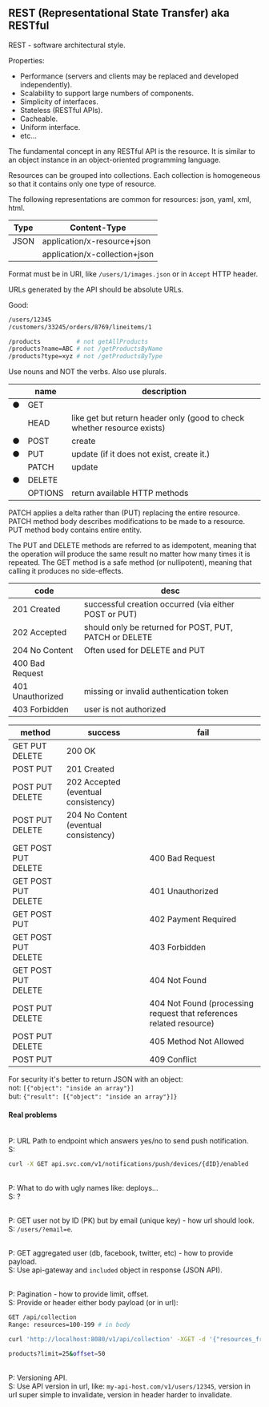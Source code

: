 REST (Representational State Transfer) aka RESTful
-

REST - software architectural style.

Properties:
* Performance (servers and clients may be replaced and developed independently).
* Scalability to support large numbers of components.
* Simplicity of interfaces.
* Stateless (RESTful APIs).
* Cacheable.
* Uniform interface.
* etc...

The fundamental concept in any RESTful API is the resource.
It is similar to an object instance in an object-oriented programming language.

Resources can be grouped into collections.
Each collection is homogeneous so that it contains only one type of resource.

The following representations are common for resources: json, yaml, xml, html.

| Type | Content-Type                  |
|------|-------------------------------|
| JSON | application/x-resource+json   |
|      | application/x-collection+json |

Format must be in URI, like `/users/1/images.json` or in `Accept` HTTP header.

URLs generated by the API should be absolute URLs.

Good:
````sh
/users/12345
/customers/33245/orders/8769/lineitems/1

/products          # not getAllProducts
/products?name=ABC # not /getProductsByName
/products?type=xyz # not /getProductsByType
````
Use nouns and NOT the verbs. Also use plurals.

|   | name     | description                                                             |
|---|----------|-------------------------------------------------------------------------|
| ● | GET      |                                                                         |
|   | HEAD     | like get but return header only (good to check whether resource exists) |
| ● | POST     | create                                                                  |
| ● | PUT      | update (if it does not exist, create it.)                               |
|   | PATCH    | update                                                                  |
| ● | DELETE   |                                                                         |
|   | OPTIONS  | return available HTTP methods                                           |

PATCH applies a delta rather than (PUT) replacing the entire resource.
PATCH method body describes modifications to be made to a resource.
PUT method body contains entire entity.

The PUT and DELETE methods are referred to as idempotent,
meaning that the operation will produce the same result no matter how many times it is repeated.
The GET method is a safe method (or nullipotent), meaning that calling it produces no side-effects.

| code             | desc                                                   |
|------------------|--------------------------------------------------------|
| 201 Created      | successful creation occurred (via either POST or PUT)  |
| 202 Accepted     | should only be returned for POST, PUT, PATCH or DELETE |
| 204 No Content   | Often used for DELETE and PUT                          |
| 400 Bad Request  |                                                        |
| 401 Unauthorized | missing or invalid authentication token                |
| 403 Forbidden    | user is not authorized                                 |

| method              | success                               |   fail                                                              |
|---------------------|---------------------------------------|---------------------------------------------------------------------|
| GET      PUT DELETE | 200 OK                                |                                                                     |
|     POST PUT        | 201 Created                           |                                                                     |
|     POST PUT DELETE | 202 Accepted (eventual consistency)   |                                                                     |
|     POST PUT DELETE | 204 No Content (eventual consistency) |                                                                     |
| GET POST PUT DELETE |                                       | 400 Bad Request                                                     |
| GET POST PUT DELETE |                                       | 401 Unauthorized                                                    |
| GET POST PUT        |                                       | 402 Payment Required                                                |
| GET POST PUT DELETE |                                       | 403 Forbidden                                                       |
| GET POST PUT DELETE |                                       | 404 Not Found                                                       |
|     POST PUT DELETE |                                       | 404 Not Found (processing request that references related resource) |
|     POST PUT DELETE |                                       | 405 Method Not Allowed                                              |
|     POST PUT        |                                       | 409 Conflict                                                        |

For security it's better to return JSON with an object:
<br>not: `[{"object": "inside an array"}]`
<br>but: `{"result": [{"object": "inside an array"}]}`

#### Real problems

<br>P: URL Path to endpoint which answers yes/no to send push notification.
<br>S:
````sh
curl -X GET api.svc.com/v1/notifications/push/devices/{dID}/enabled
````

<br>P: What to do with ugly names like: deploys...
<br>S: ?

<br>P: GET user not by ID (PK) but by email (unique key) - how url should look.
<br>S: `/users/?email=e`.

<br>P: GET aggregated user (db, facebook, twitter, etc) - how to provide payload.
<br>S: Use api-gateway and `included` object in response (JSON API).

<br>P: Pagination - how to provide limit, offset.
<br>S: Provide or header either body payload (or in url):
````sh
GET /api/collection
Range: resources=100-199 # in body

curl 'http://localhost:8080/v1/api/collection' -XGET -d '{"resources_from":100, "resources_to":199}'

products?limit=25&offset=50
````

<br>P: Versioning API.
<br>S: Use API version in url, like: `my-api-host.com/v1/users/12345`,
version in url super simple to invalidate, version in header harder to invalidate.
